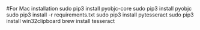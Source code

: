 #For Mac installation
sudo pip3 install pyobjc-core
sudo pip3 install pyobjc
sudo pip3 install -r requirements.txt
sudo pip3 install pytesseract
sudo pip3 install win32clipboard
brew install tesseract


